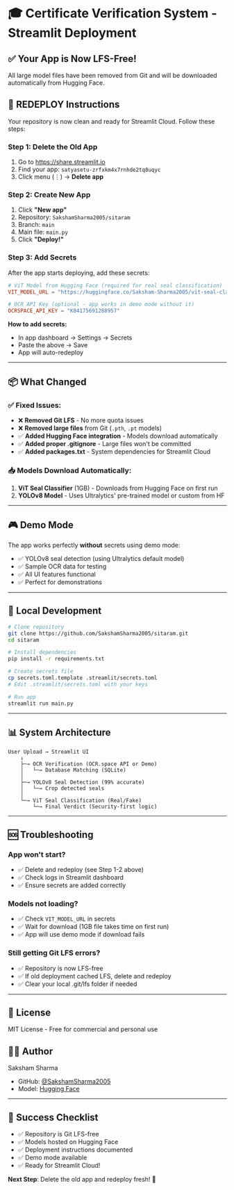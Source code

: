 # 🎓 Certificate Verification System - Streamlit Deployment

## ✅ Your App is Now LFS-Free!

All large model files have been removed from Git and will be downloaded automatically from Hugging Face.

## 🚀 **REDEPLOY Instructions**

Your repository is now clean and ready for Streamlit Cloud. Follow these steps:

### **Step 1: Delete the Old App**
1. Go to https://share.streamlit.io
2. Find your app: `satyasetu-zrfxkm4x7rnhde2tq8uqyc`
3. Click menu (⋮) → **Delete app**

### **Step 2: Create New App**
1. Click **"New app"**
2. Repository: `SakshamSharma2005/sitaram`
3. Branch: `main`
4. Main file: `main.py`
5. Click **"Deploy!"**

### **Step 3: Add Secrets**
After the app starts deploying, add these secrets:

```toml
# ViT Model from Hugging Face (required for real seal classification)
VIT_MODEL_URL = "https://huggingface.co/Saksham-Sharma2005/vit-seal-classifier/resolve/main/vit_seal_checker.pth"

# OCR API Key (optional - app works in demo mode without it)
OCRSPACE_API_KEY = "K84175691288957"
```

**How to add secrets:**
- In app dashboard → Settings → Secrets
- Paste the above → Save
- App will auto-redeploy

---

## 📦 **What Changed**

### ✅ Fixed Issues:
- ❌ **Removed Git LFS** - No more quota issues
- ❌ **Removed large files** from Git (`.pth`, `.pt` models)
- ✅ **Added Hugging Face integration** - Models download automatically
- ✅ **Added proper .gitignore** - Large files won't be committed
- ✅ **Added packages.txt** - System dependencies for Streamlit Cloud

### 📥 **Models Download Automatically:**
1. **ViT Seal Classifier** (1GB) - Downloads from Hugging Face on first run
2. **YOLOv8 Model** - Uses Ultralytics' pre-trained model or custom from HF

---

## 🎮 **Demo Mode**

The app works perfectly **without** secrets using demo mode:
- ✅ YOLOv8 seal detection (using Ultralytics default model)
- ✅ Sample OCR data for testing
- ✅ All UI features functional
- ✅ Perfect for demonstrations

---

## 🔧 **Local Development**

```bash
# Clone repository
git clone https://github.com/SakshamSharma2005/sitaram.git
cd sitaram

# Install dependencies
pip install -r requirements.txt

# Create secrets file
cp secrets.toml.template .streamlit/secrets.toml
# Edit .streamlit/secrets.toml with your keys

# Run app
streamlit run main.py
```

---

## 📊 **System Architecture**

```
User Upload → Streamlit UI
    ↓
    ├─→ OCR Verification (OCR.space API or Demo)
    │   └─→ Database Matching (SQLite)
    │
    ├─→ YOLOv8 Seal Detection (99% accurate)
    │   └─→ Crop detected seals
    │
    └─→ ViT Seal Classification (Real/Fake)
        └─→ Final Verdict (Security-first logic)
```

---

## 🆘 **Troubleshooting**

### App won't start?
- ✅ Delete and redeploy (see Step 1-2 above)
- ✅ Check logs in Streamlit dashboard
- ✅ Ensure secrets are added correctly

### Models not loading?
- ✅ Check `VIT_MODEL_URL` in secrets
- ✅ Wait for download (1GB file takes time on first run)
- ✅ App will use demo mode if download fails

### Still getting Git LFS errors?
- ✅ Repository is now LFS-free
- ✅ If old deployment cached LFS, delete and redeploy
- ✅ Clear your local .git/lfs folder if needed

---

## 📝 **License**

MIT License - Free for commercial and personal use

## 👨‍💻 **Author**

Saksham Sharma
- GitHub: [@SakshamSharma2005](https://github.com/SakshamSharma2005)
- Model: [Hugging Face](https://huggingface.co/Saksham-Sharma2005/vit-seal-classifier)

---

## 🎉 **Success Checklist**

- ✅ Repository is Git LFS-free
- ✅ Models hosted on Hugging Face
- ✅ Deployment instructions documented
- ✅ Demo mode available
- ✅ Ready for Streamlit Cloud!

**Next Step**: Delete the old app and redeploy fresh! 🚀
